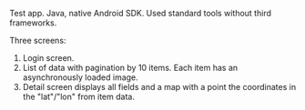 Test app. Java, native Android SDK. Used standard tools without third frameworks.

Three screens:
1. Login screen.
2. List of data with pagination by 10 items. Each item has an asynchronously loaded image.
3. Detail screen displays all fields and a map with a point the coordinates in the "lat"/"lon" from item data.
